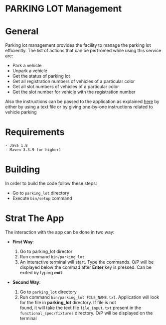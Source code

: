 # PARKING LOT Management

# General
Parking lot management provides the facility to manage the parking lot efficiently. The list of actions that can be perfromed while using this service are:

 - Park a vehicle
 - Unpark a vehicle
 - Get the status of parking lot
 - Get all registration numbers of vehicles of a particular color
 - Get all slot numbers of vehicles of a particular color
 - Get the slot number for vehicle with the registration number

Also the instructions can be passed to the application as explained [here](https://github.com/yugander-krishan-singh/practoce/blob/master/README.md#strat-the-app) by either by using a text file or by giving one-by-one instructions related to vehicle parking


# Requirements
    - Java 1.8
    - Maven 3.3.9 (or higher)

# Building
In order to build the code follow these steps:
 - Go to `parking_lot` directory
 - Execute `bin/setup` command

# Strat The App
The interaction with the app can be done in two way:
 
 - **First Way**:
   1. Go to parking_lot director
   2. Run command `bin/parking_lot`
   3. An interactive terminal will start. Type the commands. O/P will be displayed below the commad after **Enter** key is pressed. Can be exited by typing **exit**
    
  - **Second Way**:
    1. Go to `parking_lot` directory
    2. Run command `bin/parking_lot FILE_NAME.txt`. Application will look for the file in **parking_lot** directory. If file is not       
      found, it will take the text file  `file_input.txt` present in the `functional_spec/fixtures` directory. O/P will be displayed on 
      the terminal


